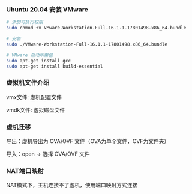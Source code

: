 ### Ubuntu 20.04 安装 VMware

```bash
# 添加可执行权限
sudo chmod +x VMware-Workstation-Full-16.1.1-17801498.x86_64.bundle

# 安装
sudo ./VMware-Workstation-Full-16.1.1-17801498.x86_64.bundle

# VMware 启动所需包
sudo apt-get install gcc
sudo apt-get install build-essential
```


### 虚拟机文件介绍

vmx文件: 虚机配置文件

vmdk文件: 虚拟磁盘文件


### 虚机迁移

导出：虚机导出为 OVA/OVF 文件（OVA为单个文件，OVF为文件夹）

导入：open -> 选择 OVA/OVF 文件


### NAT端口映射

NAT模式下，主机连接不了虚机，使用端口映射方式连接
